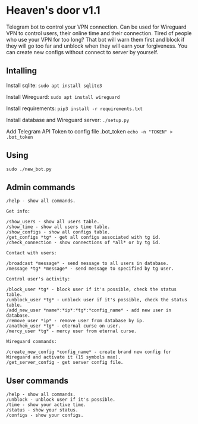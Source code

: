 # Heaven's door v1.1

Telegram bot to control your VPN connection. Can be used for Wireguard VPN to control users, their online time and their connection.
Tired of people who use your VPN for too long? That bot will warn them first and block if they will go too far and unblock when they will earn your forgiveness. You can create new configs without connect to server by yourself.
## Intalling

Install sqlite: ```sudo apt install sqlite3```

Install Wireguard: ```sudo apt install wireguard```

Install requirements: ```pip3 install -r requirements.txt```

Install database and Wireguard server: ```./setup.py```

Add Telegram API Token to config file .bot_token ```echo -n "TOKEN" > .bot_token```
## Using

```sudo ./new_bot.py```
## Admin commands
```
/help - show all commands. 

Get info: 

/show_users - show all users table. 
/show_time - show all users time table. 
/show_configs - show all configs table. 
/get_configs *tg* - get all configs associated with tg id. 
/check_connection - show connections of *all* or by tg id. 

Contact with users: 

/broadcast *message* - send message to all users in database. 
/message *tg* *message* - send message to specified by tg user. 

Control user's activity: 

/block_user *tg* - block user if it's possible, check the status table. 
/unblock_user *tg* - unblock user if it's possible, check the status table. 
/add_new_user *name*:*ip*:*tg*:*config_name* - add new user in database. 
/remove_user *ip* - remove user from database by ip. 
/anathem_user *tg* - eternal curse on user. 
/mercy_user *tg* - mercy user from eternal curse. 

Wireguard commands: 

/create_new_config *config_name* - create brand new config for Wireguard and activate it (15 symbols max). 
/get_server_config - get server config file. 
```
## User commands
```
/help - show all commands.
/unblock - unblock user if it's possible.
/time - show your active time.
/status - show your status.
/configs - show your configs.
```

